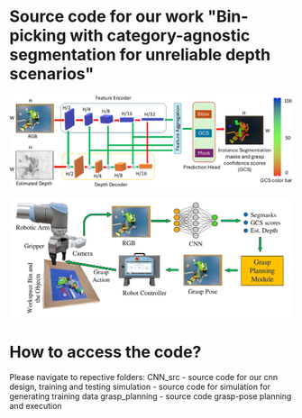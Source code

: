 # Source code for our work "Bin-picking with category-agnostic segmentation for unreliable depth scenarios"

![Alt Text](data/images/cnn_design.png)

![Alt Text](data/images/grasp_planning_framework.png)


# How to access the code?

Please navigate to repective folders:
CNN_src - source code for our cnn design, training and testing
simulation - source code for simulation for generating training data
grasp_planning - source code grasp-pose planning and execution 
